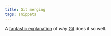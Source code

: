 ```yaml
---
title: Git merging
tags: snippets
---
```


A [fantastic explanation](http://marc.info/?l=git&m=119214202926356&w=2) of _why_ [Git](http://wincent.com/wiki/Git) does it so well.
